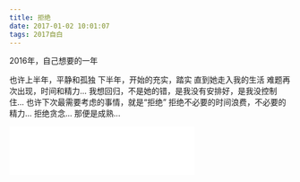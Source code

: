 ```yaml
---
title: 拒绝
date: 2017-01-02 10:01:07
tags: 2017自白
---
```

2016年，自己想要的一年
<!--more-->
也许上半年，平静和孤独
下半年，开始的充实，踏实
直到她走入我的生活
难题再次出现，时间和精力...
我想回归，不是她的错，是我没有安排好，是我没控制住...
也许下次最需要考虑的事情，就是“拒绝”
拒绝不必要的时间浪费，不必要的精力...
拒绝贪念...
那便是成熟...

<iframe frameborder="no" border="0" marginwidth="0" marginheight="0" width=330 height=86 src="//music.163.com/outchain/player?type=2&id=186693&auto=0&height=66"></iframe>
